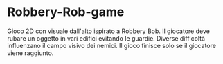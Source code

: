 # Robbery-Rob-game
Gioco 2D con visuale dall'alto ispirato a Robbery Bob. Il giocatore deve rubare un oggetto in vari edifici evitando le guardie. Diverse difficoltà influenzano il campo visivo dei nemici. Il gioco finisce solo se il giocatore viene raggiunto.
